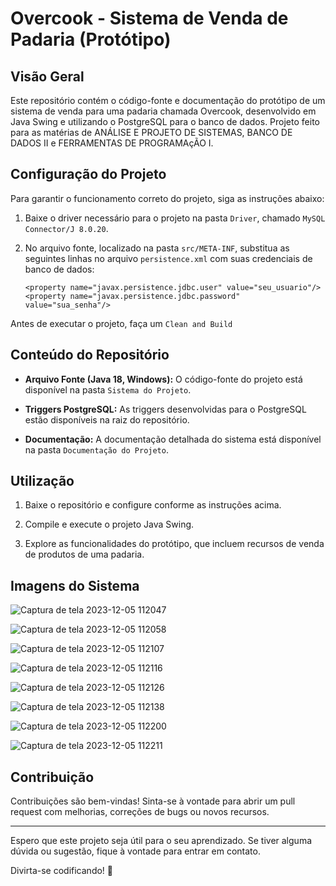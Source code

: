 # Overcook - Sistema de Venda de Padaria (Protótipo)

## Visão Geral

Este repositório contém o código-fonte e documentação do protótipo de um sistema de venda para uma padaria chamada Overcook, desenvolvido em Java Swing e utilizando o PostgreSQL para o banco de dados. Projeto feito para as matérias de ANÁLISE E PROJETO DE SISTEMAS, BANCO DE DADOS II e FERRAMENTAS DE PROGRAMAçÃO I.

## Configuração do Projeto

Para garantir o funcionamento correto do projeto, siga as instruções abaixo:

1. Baixe o driver necessário para o projeto na pasta `Driver`, chamado `MySQL Connector/J 8.0.20`.

2. No arquivo fonte, localizado na pasta `src/META-INF`, substitua as seguintes linhas no arquivo `persistence.xml` com suas credenciais de banco de dados:

   `<property name="javax.persistence.jdbc.user" value="seu_usuario"/>`
   `<property name="javax.persistence.jdbc.password" value="sua_senha"/>`

Antes de executar o projeto, faça um `Clean and Build`

## Conteúdo do Repositório

- **Arquivo Fonte (Java 18, Windows):** O código-fonte do projeto está disponível na pasta `Sistema do Projeto`.

- **Triggers PostgreSQL:** As triggers desenvolvidas para o PostgreSQL estão disponíveis na raiz do repositório.

- **Documentação:** A documentação detalhada do sistema está disponível na pasta `Documentação do Projeto`.

## Utilização

1. Baixe o repositório e configure conforme as instruções acima.

2. Compile e execute o projeto Java Swing.

3. Explore as funcionalidades do protótipo, que incluem recursos de venda de produtos de uma padaria.

## Imagens do Sistema

![Captura de tela 2023-12-05 112047](https://github.com/pedrobaschoni/Padaria-Overcook/assets/124200114/acd21466-98aa-4afb-b324-4e29fb7b31d9)

![Captura de tela 2023-12-05 112058](https://github.com/pedrobaschoni/Padaria-Overcook/assets/124200114/1e163835-a018-4ecc-bfbe-b48933f5a846)

![Captura de tela 2023-12-05 112107](https://github.com/pedrobaschoni/Padaria-Overcook/assets/124200114/b01e613b-25c8-40b5-bb9b-88c8255d2eb0)

![Captura de tela 2023-12-05 112116](https://github.com/pedrobaschoni/Padaria-Overcook/assets/124200114/fa69b981-9174-405c-a966-e74cfa4a7a0f)

![Captura de tela 2023-12-05 112126](https://github.com/pedrobaschoni/Padaria-Overcook/assets/124200114/415de234-07ec-455e-a5ca-56a3e179be1d)

![Captura de tela 2023-12-05 112138](https://github.com/pedrobaschoni/Padaria-Overcook/assets/124200114/36a6a1ec-a699-42c5-b300-e7325cc2923b)

![Captura de tela 2023-12-05 112200](https://github.com/pedrobaschoni/Padaria-Overcook/assets/124200114/e56373d8-6a1d-47e0-bdb8-6f6a8f15b226)

![Captura de tela 2023-12-05 112211](https://github.com/pedrobaschoni/Padaria-Overcook/assets/124200114/9557e21f-0784-4181-88a2-2a6e70b0a788)

## Contribuição

Contribuições são bem-vindas! Sinta-se à vontade para abrir um pull request com melhorias, correções de bugs ou novos recursos.

---

Espero que este projeto seja útil para o seu aprendizado. Se tiver alguma dúvida ou sugestão, fique à vontade para entrar em contato.

Divirta-se codificando! 🚀

